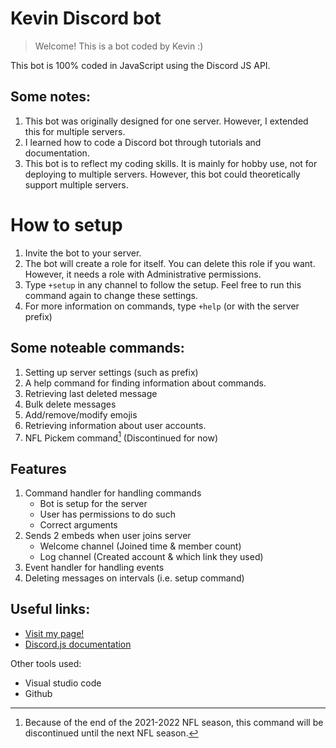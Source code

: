 
# Kevin Discord bot
> Welcome! This is a bot coded by Kevin :) 

This bot is 100% coded in JavaScript using the Discord JS API.

## Some notes:
1. This bot was originally designed for one server. However, I extended this for multiple servers. 
2. I learned how to code a Discord bot through tutorials and documentation.
3. This bot is to reflect my coding skills. It is mainly for hobby use, not for deploying to multiple servers. However, this bot could theoretically support multiple servers.

# How to setup
1) Invite the bot to your server.
2) The bot will create a role for itself. You can delete this role if you want. However, it needs a role with Administrative permissions.
3) Type ```+setup``` in any channel to follow the setup. Feel free to run this command again to change these settings. 
4) For more information on commands, type ```+help``` (or with the server prefix)

## Some noteable commands:
1) Setting up server settings (such as prefix)
2) A help command for finding information about commands.
3) Retrieving last deleted message
4) Bulk delete messages
5) Add/remove/modify emojis
6) Retrieving information about user accounts.
7) NFL Pickem command[^1] (Discontinued for now)

## Features
1) Command handler for handling commands
    - Bot is setup for the server
    - User has permissions to do such
    - Correct arguments
2) Sends 2 embeds when user joins server
    - Welcome channel (Joined time & member count)
    - Log channel (Created account & which link they used)
3) Event handler for handling events
4) Deleting messages on intervals (i.e. setup command)


## Useful links:
- [Visit my page!](https://github.com/kevink01)
- [Discord.js documentation](https://discord.js.org/#/docs/discord.js/stable/general/welcome)

Other tools used:
- Visual studio code
- Github

[^1]: Because of the end of the 2021-2022 NFL season, this command will be discontinued until the next NFL season.
